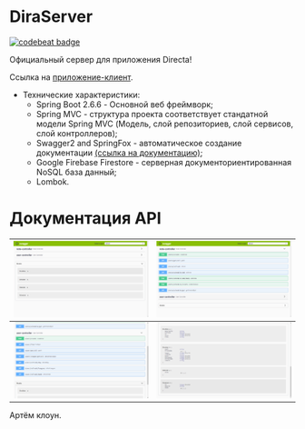 # DiraServer
[![codebeat badge](https://codebeat.co/badges/484c60d4-0124-449c-b1cf-fd0fbe422627)](https://codebeat.co/projects/github-com-albatovk-simpriser-master)


Официальный сервер для приложения Directa!

Ссылка на [приложение-клиент](https://github.com/AlbatovK/Dira).
* Технические характеристики:
  * Spring Boot 2.6.6 - Основной веб фреймворк;  
  * Spring MVC - структура проекта соответствует стандатной модели Spring MVC (Модель, слой репозиториев, слой сервисов, слой контроллеров);
  * Swagger2 and SpringFox - автоматическое создание документации [(ссылка на документацию)](https://secret-escarpment-88160.herokuapp.com/swagger-ui.html);
  * Google Firebase Firestore - серверная документориентированная NoSQL база данный;
  * Lombok.

# Документация API
![](https://github.com/AlbatovK/DiraServer/blob/master/assets/ex5.png?raw=true)       | ![](https://github.com/AlbatovK/DiraServer/blob/master/assets/ex1.png?raw=true)       |
| -------------- | -------------- |
| ![](https://github.com/AlbatovK/DiraServer/blob/master/assets/ex2.png?raw=true)   | ![](https://github.com/AlbatovK/DiraServer/blob/master/assets/ex3.png?raw=true)




Артём клоун.
